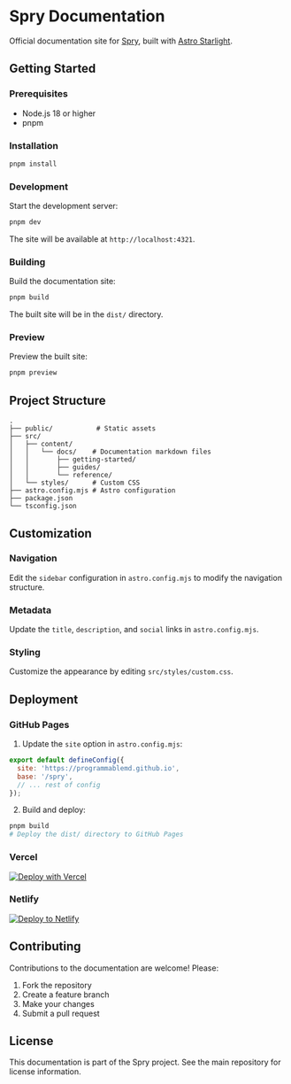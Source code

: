 # Spry Documentation

Official documentation site for [Spry](https://github.com/programmablemd/spry), built with [Astro Starlight](https://starlight.astro.build/).

## Getting Started

### Prerequisites

- Node.js 18 or higher
- pnpm

### Installation

```bash
pnpm install
```

### Development

Start the development server:

```bash
pnpm dev
```

The site will be available at `http://localhost:4321`.

### Building

Build the documentation site:

```bash
pnpm build
```

The built site will be in the `dist/` directory.

### Preview

Preview the built site:

```bash
pnpm preview
```

## Project Structure

```
.
├── public/           # Static assets
├── src/
│   ├── content/
│   │   └── docs/    # Documentation markdown files
│   │       ├── getting-started/
│   │       ├── guides/
│   │       └── reference/
│   └── styles/      # Custom CSS
├── astro.config.mjs # Astro configuration
├── package.json
└── tsconfig.json
```

## Customization

### Navigation

Edit the `sidebar` configuration in `astro.config.mjs` to modify the navigation structure.

### Metadata

Update the `title`, `description`, and `social` links in `astro.config.mjs`.

### Styling

Customize the appearance by editing `src/styles/custom.css`.

## Deployment

### GitHub Pages

1. Update the `site` option in `astro.config.mjs`:

```javascript
export default defineConfig({
  site: 'https://programmablemd.github.io',
  base: '/spry',
  // ... rest of config
});
```

2. Build and deploy:

```bash
pnpm build
# Deploy the dist/ directory to GitHub Pages
```

### Vercel

[![Deploy with Vercel](https://vercel.com/button)](https://vercel.com/new/clone?repository-url=https://github.com/programmablemd/spry)

### Netlify

[![Deploy to Netlify](https://www.netlify.com/img/deploy/button.svg)](https://app.netlify.com/start/deploy?repository=https://github.com/programmablemd/spry)

## Contributing

Contributions to the documentation are welcome! Please:

1. Fork the repository
2. Create a feature branch
3. Make your changes
4. Submit a pull request

## License

This documentation is part of the Spry project. See the main repository for license information.
